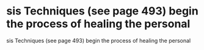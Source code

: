 # sis Techniques (see page 493) begin the process of healing the personal

sis Techniques (see page 493) begin the process of healing the personal